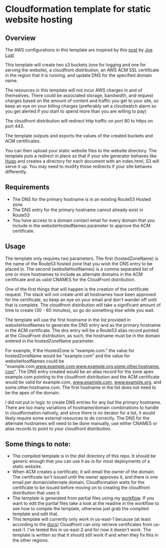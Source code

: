 # Cloudformation template for static website hosting

## Overview

The AWS configurations in this template are inspired by this [post](https://lustforge.com/2016/02/27/hosting-hugo-on-aws/) by [Joe Lust](https://lustforge.com/)

This template will create two s3 buckets (one for logging and one for serving the website), a cloudfront distribution, an AWS ACM SSL certificate in the region that it is running, and update DNS for the specified domain name.

The resources in this template will not incur AWS charges in and of themselves.  There could be associated storage, bandwidth, and request charges based on the amount of content and traffic you get to your site, so keep an eye on your billing charges (preferably set a cloudwatch alarm so you get alerted if you start to spend more than you are willing to pay)

The cloudfront distribution will redirect http traffic on port 80 to https on port 443.

The template outputs and exports the values of the created buckets and ACM certificates.  

You can then upload your static website files to the website directory.  The template puts a redirect in place so that if your site generator behaves like [Hugo](https://gohugo.io) and creates a directory for each document with an index.html, S3 will serve it up.  You may need to modify those redirects if your site behaves differently.

## Requirements

* The DNS for the primary hostname is in an existing Route53 Hosted zone
* The DNS entry for the primary hostname cannot already exist in Route53
* You have access to a domain contact email for every domain that you include in the websiteHostedNames parameter to approve the ACM certificate.

## Usage

The template only requires two parameters.  The first (hostedZoneName) is the name of the Route53 hosted zone that you wish the DNS entry to be placed in.  The second (websiteHostNames) is a comma separated list of one or more hostnames to include as alternate domains in the ACM certificate and as valid CNAMES for the CloudFront distribution.

One of the first things that will happen is the creation of the certificate request.  The stack will not create until all hostnames have been approved for the certificate, so keep an eye on your email and don't wander off until that is complete.  The cloudfront distribution will take a significant amount of time to create (30 - 60 minutes), so go do something else while you wait.

The template will use the first hostname in the list provided in websiteHostNames to generate the DNS entry and as the primary hostname in the ACM certificate.  The dns entry will be a Route53 alias record pointed at the CloudFront distribution, as such, the hostname must be in the domain entered in the hostedZoneName parameter.  

For example, if the HostedZone is "example.com." the value for hostedZoneName would be "example.com" and the value for websiteHostNames could be "example.com,www.example.com,www.example.org,some.other.hostname.com".  The DNS entry created would be an alias record for the zone apex example.com pointing to the cloudfront distribution and the ACM certificate would be valid for example.com, www.example.com, www.example.org, and some.other.hostname.com.  The first hostname in the list does not need to be the apex of the domain.

I did not put in logic to create DNS entries for any but the primary hostname.  There are too many variations of hostname/domain combinations to handle in cloudformation natively, and since there is no iterator for a list, it would likely require some external resources to do correctly.  The DNS for the alternate hostnames will need to be done manually, use either CNAMES or alias records to point to your cloudfront distribution.

## Some things to note:

* The compiled template is in the dist directory of this repo.  It should be generic enough that you can use it as-is for most deployments of a static website.
* When ACM creates a certificate, it will email the owner of the domain.  The certificate isn't issued until the owner approves it, and there is one email per domain/alternate domain.  Cloudformation waits for the certificate to be issued before moving on to creating the cloudfront distribution that uses it.
* The template is generated from partial files using my [workflow](https://github.com/entr04y/cf-builder).  If you want to edit the partial files take a look at the readme in the workflow to see how to compile the template, otherwise just grab the compiled template and edit that.
* This template will currently only work in us-east-1 because (at least according to the [docs](http://docs.aws.amazon.com/AWSCloudFormation/latest/UserGuide/aws-properties-cloudfront-distributionconfig-viewercertificate.html#cfn-cloudfront-distributionconfig-viewercertificate-acmcertificatearn)) Cloudfront can only retrieve certificates from us-east-1.  I've tested this in us-east-2 and for now it doesn't work.  The template is written so that it should still work if and when they fix this in the other regions. 
